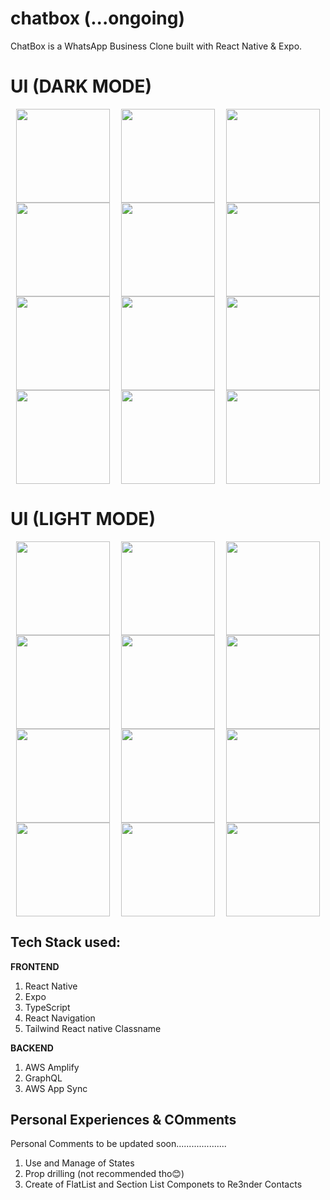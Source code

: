 # chatbox (...ongoing)
ChatBox is a WhatsApp Business Clone built with React Native &amp; Expo.

# UI (DARK MODE)
<div style = "display:flex; flex-direction: row; flex-wrap: wrap;justify-content: space-around;">
    <img src = "https://user-images.githubusercontent.com/55560024/154983124-14a88b07-900b-48e0-a5da-8382acf58a64.png"  style = "width: 150px"/>
    <img src = "https://user-images.githubusercontent.com/55560024/154983158-868021fc-6b91-4db9-8699-58a23ab75dca.png"  style = "width: 150px"/>
    <img src = "https://user-images.githubusercontent.com/55560024/154983183-6bcb541e-e6c6-4ac3-8279-1c5c5a05e328.png"  style = "width: 150px"/>
    <img src = "https://user-images.githubusercontent.com/55560024/154983212-e00cab8c-c507-4bcc-92ad-b7445dec2390.png"  style = "width: 150px"/>
    <img src = "https://user-images.githubusercontent.com/55560024/155123224-a1c57bec-382d-4885-b2cf-d35550b84332.png"  style = "width: 150px"/>
    <img src = "https://user-images.githubusercontent.com/55560024/155857315-cd7ae776-d7ab-45b4-bcb3-7ae38e9c582f.png"  style = "width: 150px"/>
    <img src = "https://user-images.githubusercontent.com/55560024/165930909-d9f5bd2c-db87-44c1-a9ea-2442f3c3489c.png"  style = "width: 150px"/>
    <img src = "https://user-images.githubusercontent.com/55560024/161615755-9ee8523a-be3d-4f86-85b0-43fa2ea95250.png"  style = "width: 150px"/>
    <img src = "https://user-images.githubusercontent.com/55560024/162210001-0d382966-6891-4064-b73e-d0841aeffbc1.png"  style = "width: 150px"/>
    <img src = "https://user-images.githubusercontent.com/55560024/165925774-5fabca7d-3866-414c-b2f1-70c65f9ebf95.png"  style = "width: 150px"/>
    <img src = "https://user-images.githubusercontent.com/55560024/165925721-36146bef-a058-4757-98f1-67f2f14a7a4c.png"  style = "width: 150px"/>
    <img src = "https://user-images.githubusercontent.com/55560024/165925654-4e3b18f1-278c-4d3d-be0e-ff1a04a3584e.png"  style = "width: 150px"/>





</div>

# UI (LIGHT MODE)
<div  style = "display:flex; flex-direction: row; flex-wrap: wrap;justify-content: space-around;">
    <img src = "https://user-images.githubusercontent.com/55560024/154983286-24d45eb7-7b95-49a2-8c82-4fa346c2253d.png"  style = "width: 150px"/>
    <img src = "https://user-images.githubusercontent.com/55560024/154983305-e96e54aa-3604-4c05-929b-0169d28e0278.png"  style = "width: 150px"/>
    <img src = "https://user-images.githubusercontent.com/55560024/154983323-b63b7d5b-ba26-46e9-b929-67b7b5fbd1a1.png"  style = "width: 150px"/>
    <img src = "https://user-images.githubusercontent.com/55560024/154983366-dd9de087-8150-4384-a3fd-2fad4add2dce.png"  style = "width: 150px"/>
    <img src = "https://user-images.githubusercontent.com/55560024/155123151-708a8255-2f49-4c65-9c99-30d69ca89c15.png"  style = "width: 150px"/>
    <img src = "https://user-images.githubusercontent.com/55560024/155857352-1612dba3-2f53-40e4-ad66-bc44ad0ecf82.png"  style = "width: 150px"/>
    <img src = "https://user-images.githubusercontent.com/55560024/165930994-264123ac-0e9d-48ba-82b5-8bd37f947ff6.png"  style = "width: 150px"/>
    <img src = "https://user-images.githubusercontent.com/55560024/161680486-252a0dbd-e128-4456-a494-2df964449ea6.png"  style = "width: 150px"/>
    <img src = "https://user-images.githubusercontent.com/55560024/165926062-7cb71fc5-c664-4bc0-8441-be4365febc50.png"  style = "width: 150px"/>
    <img src = "https://user-images.githubusercontent.com/55560024/165925774-5fabca7d-3866-414c-b2f1-70c65f9ebf95.png"  style = "width: 150px"/>
    <img src = "https://user-images.githubusercontent.com/55560024/165926017-f29dfe59-436f-4e5f-8d7d-ca1f037efe81.png"  style = "width: 150px"/>
    <img src = "https://user-images.githubusercontent.com/55560024/165925964-678f22b1-15ce-40e9-a27f-612b3e48ca6d.png"  style = "width: 150px"/>


</div>

## Tech Stack used:
**FRONTEND**
1. React Native
2. Expo
3. TypeScript
4. React Navigation
5. Tailwind React native Classname

**BACKEND**
1. AWS Amplify
2. GraphQL
3. AWS App Sync

## Personal Experiences & COmments
Personal Comments to be updated soon....................
1. Use and Manage of States
2. Prop drilling (not recommended tho😊)
3. Create of FlatList and Section List Componets to Re3nder Contacts
